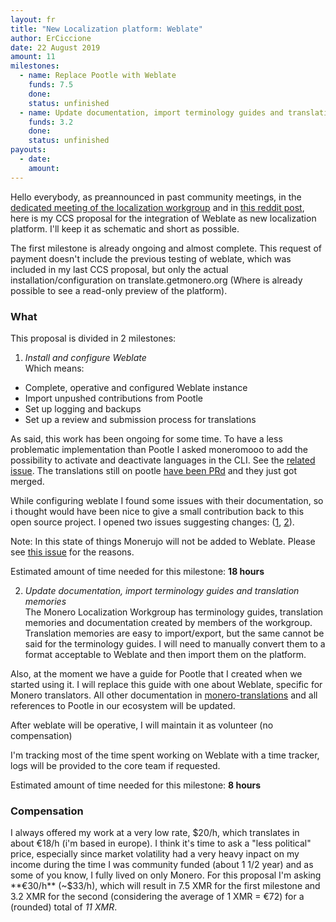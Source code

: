 ```yaml
---
layout: fr
title: "New Localization platform: Weblate"
author: ErCiccione
date: 22 August 2019
amount: 11
milestones:
  - name: Replace Pootle with Weblate
    funds: 7.5
    done: 
    status: unfinished
  - name: Update documentation, import terminology guides and translation memories
    funds: 3.2
    done: 
    status: unfinished
payouts:
  - date: 
    amount: 
---
```


Hello everybody, as preannounced in past community meetings, in the [dedicated meeting of the localization workgroup](https://web.getmonero.org/2019/05/04/logs-for-the-localization-workgroup-meeting-held-on-2019-05-03.html) and in [this reddit post](https://old.reddit.com/r/Monero/comments/c06vuw/my_last_proposal_as_coordinator_of_the/), here is my CCS proposal for the integration of Weblate as new localization platform. I'll keep it as schematic and short as possible.

The first milestone is already ongoing and almost complete. This request of payment doesn't include the previous testing of weblate, which was included in my last CCS proposal, but only the actual installation/configuration on translate.getmonero.org (Where is already possible to see a read-only preview of the platform).

### What
This proposal is divided in 2 milestones:

1. *Install and configure Weblate*  
Which means:

- Complete, operative and configured Weblate instance
- Import unpushed contributions from Pootle
- Set up logging and backups
- Set up a review and submission process for translations

As said, this work has been ongoing for some time. To have a less problematic implementation than Pootle I asked moneromooo to add the possibility to activate and deactivate languages in the CLI. See the [related issue](https://github.com/monero-project/monero/issues/5753). The translations still on pootle [have been PRd](https://github.com/monero-project/monero/pull/5788) and they just got merged.

While configuring weblate I found some issues with their documentation, so i thought would have been nice to give a small contribution back to this open source project. I opened two issues suggesting changes: ([1](https://github.com/WeblateOrg/weblate/issues/2838), [2](https://github.com/WeblateOrg/weblate/issues/2854)).

Note: In this state of things Monerujo will not be added to Weblate. Please see [this issue](https://github.com/m2049r/xmrwallet/issues/521) for the reasons.

Estimated amount of time needed for this milestone: **18 hours**

2. *Update documentation, import terminology guides and translation memories*  
The Monero Localization Workgroup has terminology guides, translation memories and documentation created by members of the workgroup. Translation memories are easy to import/export, but the same cannot be said for the terminology guides. I will need to manually convert them to a format acceptable to Weblate and then import them on the platform.

Also, at the moment we have a guide for Pootle that I created when we started using it. I will replace this guide with one about Weblate, specific for Monero translators. All other documentation in [monero-translations](https://github.com/monero-ecosystem/monero-translations) and all references to Pootle in our ecosystem will be updated.

After weblate will be operative, I will maintain it as volunteer (no compensation)

I'm tracking most of the time spent working on Weblate with a time tracker, logs will be provided to the core team if requested.

Estimated amount of time needed for this milestone: **8 hours**

### Compensation
I always offered my work at a very low rate, $20/h, which translates in about €18/h (i'm based in europe). I think it's time to ask a "less political" price, especially since market volatility had a very heavy inpact on my income during the time I was community funded (about 1 1/2 year) and as some of you know, I fully lived on only Monero. For this proposal I'm asking **€30/h** (~$33/h), which will result in 7.5 XMR for the first milestone and 3.2 XMR for the second (considering the average of 1 XMR = €72) for a (rounded) total of *11 XMR*.
